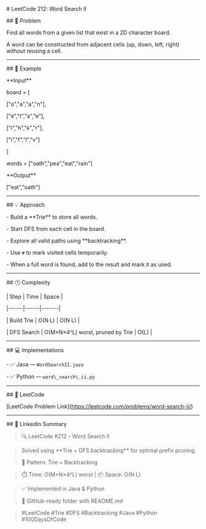 \# LeetCode 212: Word Search II



\## 🧩 Problem

Find all words from a given list that exist in a 2D character board.  

A word can be constructed from adjacent cells (up, down, left, right) without reusing a cell.



---



\## 🧠 Example

\*\*Input\*\*

board = \[

\["o","a","a","n"],

\["e","t","a","e"],

\["i","h","k","r"],

\["i","f","l","v"]

]

words = \["oath","pea","eat","rain"]





\*\*Output\*\*





\["eat","oath"]





---



\## 💡 Approach

\- Build a \*\*Trie\*\* to store all words.

\- Start DFS from each cell in the board.

\- Explore all valid paths using \*\*backtracking\*\*.

\- Use `#` to mark visited cells temporarily.

\- When a full word is found, add to the result and mark it as used.



---



\## 🕒 Complexity

| Step | Time | Space |

|------|------|-------|

| Build Trie | O(N·L) | O(N·L) |

| DFS Search | O(M×N×4^L) worst, pruned by Trie | O(L) |



---



\## 💻 Implementations

\- ✅ Java — `WordSearchII.java`

\- ✅ Python — `word\_search\_ii.py`



---



\## 🔗 LeetCode

\[LeetCode Problem Link](https://leetcode.com/problems/word-search-ii/)



---



\## 📢 LinkedIn Summary

> 🔍 LeetCode #212 – Word Search II  

> Solved using \*\*Trie + DFS backtracking\*\* for optimal prefix pruning.  

>  

> 🧠 Pattern: Trie + Backtracking  

> ⏱️ Time: O(M×N×4^L) worst | 📦 Space: O(N·L)  

>  

> ✅ Implemented in Java \& Python  

> 📁 GitHub-ready folder with README.md  

>  

> #LeetCode #Trie #DFS #Backtracking #Java #Python #100DaysOfCode

